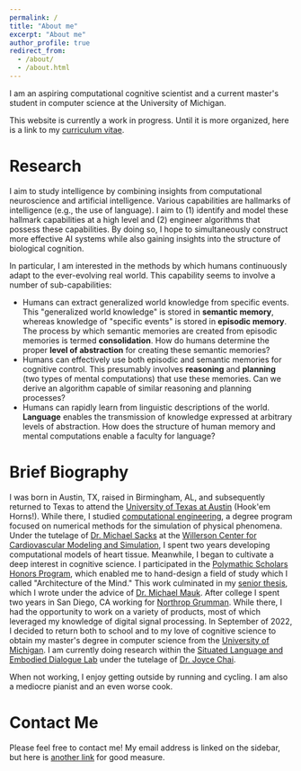 ```yaml
---
permalink: /
title: "About me"
excerpt: "About me"
author_profile: true
redirect_from: 
  - /about/
  - /about.html
---
```



I am an aspiring computational cognitive scientist and a current master's student in computer science at the University of Michigan.

This website is currently a work in progress. Until it is more organized, here is a link to my [curriculum vitae](https://jhsansom.github.io/files/JakeSansom_CV.pdf).

# Research

I aim to study intelligence by combining insights from computational neuroscience and artificial intelligence. Various capabilities are hallmarks of intelligence (e.g., the use of language). I aim to (1) identify and model these hallmark capabilities at a high level and (2) engineer algorithms that possess these capabilities. By doing so, I hope to simultaneously construct more effective AI systems while also gaining insights into the structure of biological cognition.

In particular, I am interested in the methods by which humans continuously adapt to the ever-evolving real world. This capability seems to involve a number of sub-capabilities:
- Humans can extract generalized world knowledge from specific events. This "generalized world knowledge" is stored in **semantic memory**, whereas knowledge of "specific events" is stored in **episodic memory**. The process by which semantic memories are created from episodic memories is termed **consolidation**. How do humans determine the proper **level of abstraction** for creating these semantic memories?
- Humans can effectively use both episodic and semantic memories for cognitive control. This presumably involves **reasoning** and **planning** (two types of mental computations) that use these memories. Can we derive an algorithm capable of similar reasoning and planning processes?
- Humans can rapidly learn from linguistic descriptions of the world. **Language** enables the transmission of knowledge expressed at arbitrary levels of abstraction. How does the structure of human memory and mental computations enable a faculty for language?

# Brief Biography

I was born in Austin, TX, raised in Birmingham, AL, and subsequently returned to Texas to attend the [University of Texas at Austin](https://www.utexas.edu) (Hook'em Horns!). While there, I studied [computational engineering](https://www.ae.utexas.edu/undergraduate/computational-undergrad-program/what-is-computational-engineering), a degree program focused on numerical methods for the simulation of physical phenomena. Under the tutelage of [Dr. Michael Sacks](https://oden.utexas.edu/people/directory/Michael-Sacks/) at the [Willerson Center for Cardiovascular Modeling and Simulation](https://wccms.oden.utexas.edu), I spent two years developing computational models of heart tissue. Meanwhile, I began to cultivate a deep interest in cognitive science. I participated in the [Polymathic Scholars Honors Program](https://cns.utexas.edu/honors/honors-programs-center/polymathic), which enabled me to hand-design a field of study which I called "Architecture of the Mind." This work culminated in my [senior thesis](https://jhsansom.github.io/files/JakeSansom_Thesis.pdf), which I wrote under the advice of [Dr. Michael Mauk](https://clm.utexas.edu/faculty/dr-michael-mauk/). After college I spent two years in San Diego, CA working for [Northrop Grumman](https://www.northropgrumman.com). While there, I had the opportunity to work on a variety of products, most of which leveraged my knowledge of digital signal processing. In September of 2022, I decided to return both to school and to my love of cognitive science to obtain my master's degree in computer science from the [University of Michigan](https://umich.edu). I am currently doing research within the [Situated Language and Embodied Dialogue Lab](https://sled.eecs.umich.edu) under the tutelage of [Dr. Joyce Chai](https://web.eecs.umich.edu/~chaijy/).

When not working, I enjoy getting outside by running and cycling. I am also a mediocre pianist and an even worse cook.

# Contact Me

Please feel free to contact me! My email address is linked on the sidebar, but here is [another link](mailto:jhsansom@umich.edu) for good measure.

